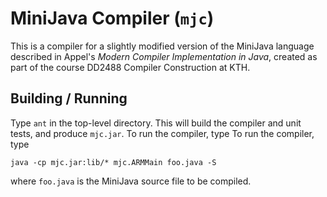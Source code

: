 MiniJava Compiler (`mjc`)
=========================

This is a compiler for a slightly modified version of the MiniJava
language described in Appel's *Modern Compiler Implementation in Java*,
created as part of the course DD2488 Compiler Construction at KTH.

Building / Running
------------------

Type `ant` in the top-level directory. This will build the compiler
and unit tests, and produce `mjc.jar`. To run the compiler, type
To run the compiler, type

    java -cp mjc.jar:lib/* mjc.ARMMain foo.java -S

where `foo.java` is the MiniJava source file to be compiled.
